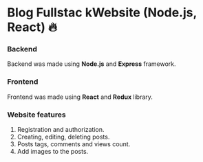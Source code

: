 # Blog Fullstac kWebsite (Node.js, React) :fire:

### Backend

Backend was made using __Node.js__ and __Express__ framework.

### Frontend

Frontend was made using __React__ and __Redux__ library.

### Website features

1. Registration and authorization.
2. Creating, editing, deleting posts.
3. Posts tags, comments and views count.
4. Add images to the posts.
